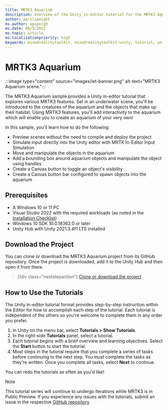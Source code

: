 ```yaml
---
title: MRTK3 Aquarium 
description: Overview of the Unity in-editor tutorial for the MRTK3 Aquarium sample
author: aprilspeight
ms.author: apspeigh
ms.date: 06/5/2022
ms.topic: article
ms.localizationpriority: high
keywords: mixedrealitytoolkit, mixedrealitytoolkit-unity, tutorial, unity
---
```


# MRTK3 Aquarium

:::image type="content" source="images/iet-banner.png" alt-text="MRTK3 Aquarium scene.":::

The MRTK3 Aquarium sample provides a Unity in-editor tutorial that explores various MRTK3 features. Set in an underwater scene, you'll be introduced to the creatures of the aquarium and the objects that make up their habitat. Using MRTK3 features, you'll add interactivity to the aquarium which will enable you to create an aquarium of your very own!

In this sample, you'll learn how to do the following:
- Preview scenes without the need to compile and deploy the project
- Simulate input directly into the Unity editor with MRTK In-Editor Input Simulation
- Move and manipulate the objects in the aquarium
- Add a bounding box around aquarium objects and manipulate the object using handles
- Create a Canvas button to toggle an object's visibility
- Create a Canvas button bar configured to spawn objects into the aquarium

## Prerequisites

- A Windows 10 or 11 PC
- Visual Studio 2022 with the required workloads (as noted in the [Installation Checklist](../install-the-tools.md))
- Windows 10 SDK 10.0.18362.0 or later
- Unity Hub with Unity 2021.3.4f1 LTS installed

## Download the Project

You can clone or download the MRTK3 Aquarium project from its GitHub repository. Once the project is downloaded, add it to the Unity Hub and then open it from there.

> [!div class="nextstepaction"]
> [Clone or download the project](https://github.com/microsoft/MRTK3-iet-tutorials)

## How to Use the Tutorials
The Unity in-editor tutorial format provides step-by-step instruction within the Editor for how to accomplish each step of the tutorial. Each tutorial is independent of the others so you're welcome to complete them in any order you prefer.
1. In Unity on the menu bar, select <b>Tutorials > Show Tutorials</b>.
1. In the right-side <b>Tutorials</b> panel, select a tutorial.
1. Each tutorial begins with a brief overview and learning objectives. Select the <b>Start</b> button to start the tutorial.
1. Most steps in the tutorial require that you complete a series of tasks before continuing to the next step. You must complete the tasks as they're written. Once you complete all tasks, select <b>Next</b> to continue.

You can redo the tutorials as often as you'd like! 

> [!NOTE]
> This tutorial series will continue to undergo iterations while MRTK3 is in Public Preview. If you experience any issues with the tutorials, submit an issue in the respective [GitHub repository](https://github.com/microsoft/MRTK3-iet-tutorials).